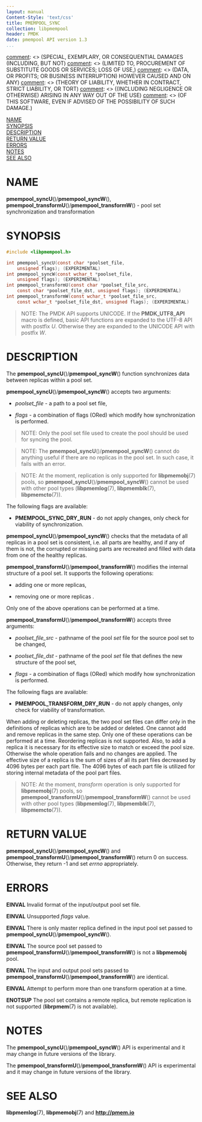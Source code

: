 ```yaml
---
layout: manual
Content-Style: 'text/css'
title: PMEMPOOL_SYNC
collection: libpmempool
header: PMDK
date: pmempool API version 1.3
...
```


[comment]: <> (Copyright 2017-2018, Intel Corporation)

[comment]: <> (Redistribution and use in source and binary forms, with or without)
[comment]: <> (modification, are permitted provided that the following conditions)
[comment]: <> (are met:)
[comment]: <> (    * Redistributions of source code must retain the above copyright)
[comment]: <> (      notice, this list of conditions and the following disclaimer.)
[comment]: <> (    * Redistributions in binary form must reproduce the above copyright)
[comment]: <> (      notice, this list of conditions and the following disclaimer in)
[comment]: <> (      the documentation and/or other materials provided with the)
[comment]: <> (      distribution.)
[comment]: <> (    * Neither the name of the copyright holder nor the names of its)
[comment]: <> (      contributors may be used to endorse or promote products derived)
[comment]: <> (      from this software without specific prior written permission.)

[comment]: <> (THIS SOFTWARE IS PROVIDED BY THE COPYRIGHT HOLDERS AND CONTRIBUTORS)
[comment]: <> ("AS IS" AND ANY EXPRESS OR IMPLIED WARRANTIES, INCLUDING, BUT NOT)
[comment]: <> (LIMITED TO, THE IMPLIED WARRANTIES OF MERCHANTABILITY AND FITNESS FOR)
[comment]: <> (A PARTICULAR PURPOSE ARE DISCLAIMED. IN NO EVENT SHALL THE COPYRIGHT)
[comment]: <> (OWNER OR CONTRIBUTORS BE LIABLE FOR ANY DIRECT, INDIRECT, INCIDENTAL,)
[comment]: <> (SPECIAL, EXEMPLARY, OR CONSEQUENTIAL DAMAGES (INCLUDING, BUT NOT)
[comment]: <> (LIMITED TO, PROCUREMENT OF SUBSTITUTE GOODS OR SERVICES; LOSS OF USE,)
[comment]: <> (DATA, OR PROFITS; OR BUSINESS INTERRUPTION) HOWEVER CAUSED AND ON ANY)
[comment]: <> (THEORY OF LIABILITY, WHETHER IN CONTRACT, STRICT LIABILITY, OR TORT)
[comment]: <> ((INCLUDING NEGLIGENCE OR OTHERWISE) ARISING IN ANY WAY OUT OF THE USE)
[comment]: <> (OF THIS SOFTWARE, EVEN IF ADVISED OF THE POSSIBILITY OF SUCH DAMAGE.)

[comment]: <> (pmempool_sync.3 -- man page for pmempool sync and transform)

[NAME](#name)<br />
[SYNOPSIS](#synopsis)<br />
[DESCRIPTION](#description)<br />
[RETURN VALUE](#return-value)<br />
[ERRORS](#errors)<br />
[NOTES](#notes)<br />
[SEE ALSO](#see-also)<br />


# NAME #

**pmempool_syncU**()/**pmempool_syncW**(), **pmempool_transformU**()/**pmempool_transformW**() - pool set synchronization and transformation


# SYNOPSIS #

```c
#include <libpmempool.h>

int pmempool_syncU(const char *poolset_file, 
	unsigned flags); (EXPERIMENTAL)
int pmempool_syncW(const wchar_t *poolset_file, 
	unsigned flags); (EXPERIMENTAL)
int pmempool_transformU(const char *poolset_file_src,
	const char *poolset_file_dst, unsigned flags); (EXPERIMENTAL)
int pmempool_transformW(const wchar_t *poolset_file_src,
	const wchar_t *poolset_file_dst, unsigned flags); (EXPERIMENTAL)
```


>NOTE: The PMDK API supports UNICODE. If the **PMDK_UTF8_API** macro is
defined, basic API functions are expanded to the UTF-8 API with postfix *U*.
Otherwise they are expanded to the UNICODE API with postfix *W*.


# DESCRIPTION #

The **pmempool_syncU**()/**pmempool_syncW**() function synchronizes data between replicas within
a pool set.

**pmempool_syncU**()/**pmempool_syncW**() accepts two arguments:

* *poolset_file* - a path to a pool set file,

* *flags* - a combination of flags (ORed) which modify how synchronization
is performed.

>NOTE: Only the pool set file used to create the pool should be used
for syncing the pool.

>NOTE: The **pmempool_syncU**()/**pmempool_syncW**() cannot do anything useful if there
are no replicas in the pool set.  In such case, it fails with an error.

>NOTE: At the moment, replication is only supported for **libpmemobj**(7)
pools, so **pmempool_syncU**()/**pmempool_syncW**() cannot be used with other pool types
(**libpmemlog**(7), **libpmemblk**(7), **libpmemcto**(7)).

The following flags are available:

* **PMEMPOOL_SYNC_DRY_RUN** - do not apply changes, only check for viability of
synchronization.

**pmempool_syncU**()/**pmempool_syncW**() checks that the metadata of all replicas in
a pool set is consistent, i.e. all parts are healthy, and if any of them is
not, the corrupted or missing parts are recreated and filled with data from
one of the healthy replicas.




**pmempool_transformU**()/**pmempool_transformW**() modifies the internal structure of a pool set.
It supports the following operations:

* adding one or more replicas,

* removing one or more replicas .

Only one of the above operations can be performed at a time.

**pmempool_transformU**()/**pmempool_transformW**() accepts three arguments:

* *poolset_file_src* - pathname of the pool *set* file for the source
pool set to be changed,

* *poolset_file_dst* - pathname of the pool *set* file that defines the new
structure of the pool set,

* *flags* - a combination of flags (ORed) which modify how synchronization
is performed.

The following flags are available:

* **PMEMPOOL_TRANSFORM_DRY_RUN** - do not apply changes, only check for viability of
transformation.

When adding or deleting replicas, the two pool set files can differ only in the
definitions of replicas which are to be added or deleted. One cannot add and
remove replicas in the same step. Only one of these operations can be performed
at a time. Reordering replicas is not supported.
Also, to add a replica it is necessary for its effective size to match or
exceed the pool size. Otherwise the whole operation fails and no changes are
applied. The effective size of a replica is the sum of sizes of all its part
files decreased by 4096 bytes per each part file. The 4096 bytes of each part
file is utilized for storing internal metadata of the pool part files.



>NOTE: At the moment, *transform* operation is only supported for
**libpmemobj**(7) pools, so **pmempool_transformU**()/**pmempool_transformW**() cannot be used with other
pool types (**libpmemlog**(7), **libpmemblk**(7), **libpmemcto**(7)).


# RETURN VALUE #

**pmempool_syncU**()/**pmempool_syncW**() and **pmempool_transformU**()/**pmempool_transformW**() return 0 on success.
Otherwise, they return -1 and set *errno* appropriately.


# ERRORS #

**EINVAL** Invalid format of the input/output pool set file.

**EINVAL** Unsupported *flags* value.

**EINVAL** There is only master replica defined in the input pool set passed
  to **pmempool_syncU**()/**pmempool_syncW**().

**EINVAL** The source pool set passed to **pmempool_transformU**()/**pmempool_transformW**() is not a
  **libpmemobj** pool.

**EINVAL** The input and output pool sets passed to **pmempool_transformU**()/**pmempool_transformW**()
  are identical.

**EINVAL** Attempt to perform more than one transform operation at a time.

**ENOTSUP** The pool set contains a remote replica, but remote replication
  is not supported (**librpmem**(7) is not available).


# NOTES #

The **pmempool_syncU**()/**pmempool_syncW**() API is experimental and it may change in future
versions of the library.

The **pmempool_transformU**()/**pmempool_transformW**() API is experimental and it may change in future
versions of the library.


# SEE ALSO #

**libpmemlog**(7), **libpmemobj**(7) and **<http://pmem.io>**
